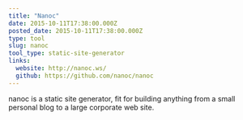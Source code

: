 ```yaml
---
title: "Nanoc"
date: 2015-10-11T17:38:00.000Z
posted_date: 2015-10-11T17:38:00.000Z
type: tool
slug: nanoc
tool_type: static-site-generator
links:
  website: http://nanoc.ws/
  github: https://github.com/nanoc/nanoc
---
```

nanoc is a static site generator, fit for building anything from a small personal blog to a large corporate web site.




